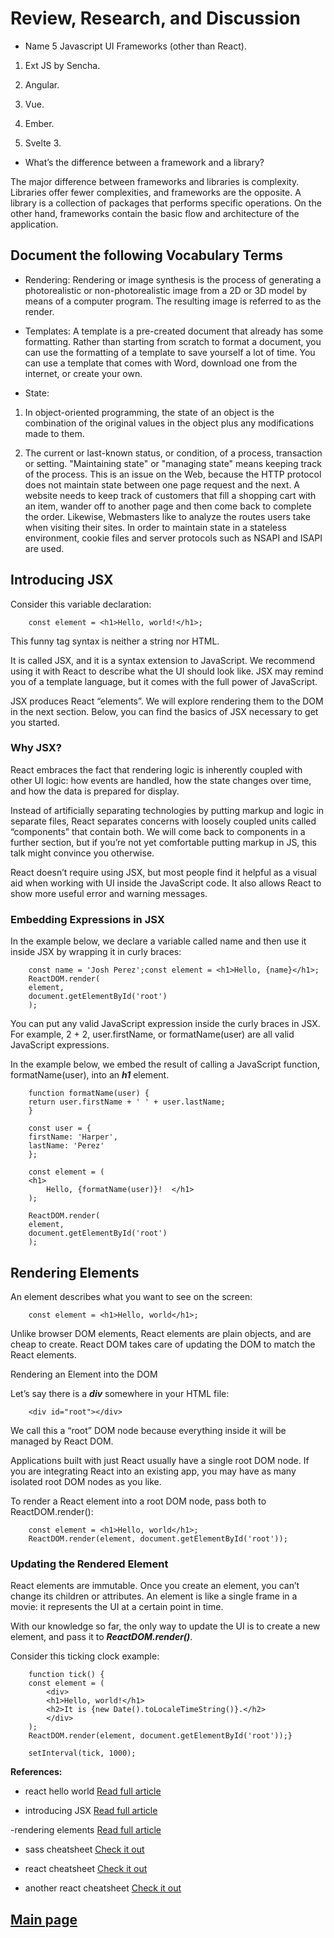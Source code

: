 # Review, Research, and Discussion

- Name 5 Javascript UI Frameworks (other than React).

1. Ext JS by Sencha.

2. Angular.

3. Vue.

4. Ember.

5. Svelte 3.

- What’s the difference between a framework and a library?

The major difference between frameworks and libraries is complexity. Libraries offer fewer complexities, and frameworks are the opposite. A library is a collection of packages that performs specific operations. On the other hand, frameworks contain the basic flow and architecture of the application.

## Document the following Vocabulary Terms

- Rendering: Rendering or image synthesis is the process of generating a photorealistic or non-photorealistic image from a 2D or 3D model by means of a computer program. The resulting image is referred to as the render.

- Templates: A template is a pre-created document that already has some formatting. Rather than starting from scratch to format a document, you can use the formatting of a template to save yourself a lot of time. You can use a template that comes with Word, download one from the internet, or create your own.

- State:

1. In object-oriented programming, the state of an object is the combination of the original values in the object plus any modifications made to them.

2. The current or last-known status, or condition, of a process, transaction or setting. "Maintaining state" or "managing state" means keeping track of the process. This is an issue on the Web, because the HTTP protocol does not maintain state between one page request and the next. A website needs to keep track of customers that fill a shopping cart with an item, wander off to another page and then come back to complete the order. Likewise, Webmasters like to analyze the routes users take when visiting their sites. In order to maintain state in a stateless environment, cookie files and server protocols such as NSAPI and ISAPI are used.

## Introducing JSX

Consider this variable declaration:

        const element = <h1>Hello, world!</h1>;

This funny tag syntax is neither a string nor HTML.

It is called JSX, and it is a syntax extension to JavaScript. We recommend using it with React to describe what the UI should look like. JSX may remind you of a template language, but it comes with the full power of JavaScript.

JSX produces React “elements”. We will explore rendering them to the DOM in the next section. Below, you can find the basics of JSX necessary to get you started.

### Why JSX?

React embraces the fact that rendering logic is inherently coupled with other UI logic: how events are handled, how the state changes over time, and how the data is prepared for display.

Instead of artificially separating technologies by putting markup and logic in separate files, React separates concerns with loosely coupled units called “components” that contain both. We will come back to components in a further section, but if you’re not yet comfortable putting markup in JS, this talk might convince you otherwise.

React doesn’t require using JSX, but most people find it helpful as a visual aid when working with UI inside the JavaScript code. It also allows React to show more useful error and warning messages.

### Embedding Expressions in JSX

In the example below, we declare a variable called name and then use it inside JSX by wrapping it in curly braces:

        const name = 'Josh Perez';const element = <h1>Hello, {name}</h1>;
        ReactDOM.render(
        element,
        document.getElementById('root')
        );

You can put any valid JavaScript expression inside the curly braces in JSX. For example, 2 + 2, user.firstName, or formatName(user) are all valid JavaScript expressions.

In the example below, we embed the result of calling a JavaScript function, formatName(user), into an ***h1*** element.

        function formatName(user) {
        return user.firstName + ' ' + user.lastName;
        }

        const user = {
        firstName: 'Harper',
        lastName: 'Perez'
        };

        const element = (
        <h1>
            Hello, {formatName(user)}!  </h1>
        );

        ReactDOM.render(
        element,
        document.getElementById('root')
        );

## Rendering Elements

An element describes what you want to see on the screen:

        const element = <h1>Hello, world</h1>;

Unlike browser DOM elements, React elements are plain objects, and are cheap to create. React DOM takes care of updating the DOM to match the React elements.

Rendering an Element into the DOM

Let’s say there is a ***div*** somewhere in your HTML file:

        <div id="root"></div>

We call this a “root” DOM node because everything inside it will be managed by React DOM.

Applications built with just React usually have a single root DOM node. If you are integrating React into an existing app, you may have as many isolated root DOM nodes as you like.

To render a React element into a root DOM node, pass both to ReactDOM.render():

        const element = <h1>Hello, world</h1>;
        ReactDOM.render(element, document.getElementById('root'));

### Updating the Rendered Element

React elements are immutable. Once you create an element, you can’t change its children or attributes. An element is like a single frame in a movie: it represents the UI at a certain point in time.

With our knowledge so far, the only way to update the UI is to create a new element, and pass it to ***ReactDOM.render()***.

Consider this ticking clock example:

        function tick() {
        const element = (
            <div>
            <h1>Hello, world!</h1>
            <h2>It is {new Date().toLocaleTimeString()}.</h2>
            </div>
        );
        ReactDOM.render(element, document.getElementById('root'));}

        setInterval(tick, 1000);

**References:**

- react hello world [Read full article](https://reactjs.org/docs/hello-world.html)

- introducing JSX [Read full article](https://medium.com/awesome-cloud/aws-difference-between-sqs-and-sns-61a397bf76c5)

-rendering elements [Read full article](https://reactjs.org/docs/rendering-elements.html)

- sass cheatsheet [Check it out](https://devhints.io/sass)

- react cheatsheet [Check it out](https://devhints.io/react)

- another react cheatsheet [Check it out](https://reactcheatsheet.com/)

## [Main page](https://amjadmesmar.github.io/reading-notes/)